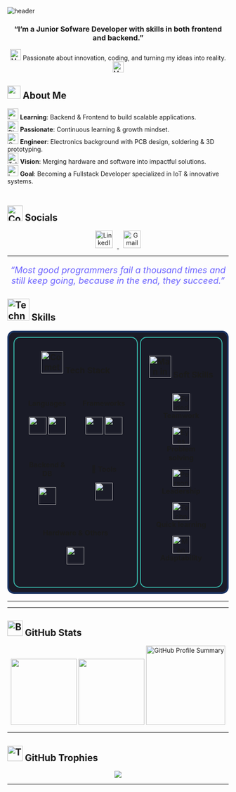 ![header](https://capsule-render.vercel.app/api?type=waving&color=gradient&height=200&section=header&text=Jorge%20Andres%20Cristancho%20Olarte&fontSize=30&fontAlignY=35&animation=fadeIn&fontColor=ffffff&desc=Electronic%20Engineer%20%7C%20Junior%20Software%20Developer&descSize=18&descAlignY=55&descAlign=50)

<h3 align="center"><strong>“I’m a Junior Sofware Developer with skills in both frontend and backend.”</strong></h3>

<p align="center" style="font-size: 14px;"> 
  <img src="https://raw.githubusercontent.com/Tarikul-Islam-Anik/Animated-Fluent-Emojis/master/Emojis/Activities/Magic%20Wand.png" alt="Magic Wand" width="25" height="25" />
    Passionate about innovation, coding, and turning  my ideas into reality.
  <img src="https://raw.githubusercontent.com/Tarikul-Islam-Anik/Animated-Fluent-Emojis/master/Emojis/Activities/Magic%20Wand.png" alt="Magic Wand" width="25" height="25" />
</p>



<h2 align="left">
  <img src="https://raw.githubusercontent.com/Tarikul-Islam-Anik/Animated-Fluent-Emojis/master/Emojis/Hand%20gestures/Victory%20Hand%20Light%20Skin%20Tone.png" width="30"/> About Me
</h2>

<img src="https://raw.githubusercontent.com/Tarikul-Islam-Anik/Animated-Fluent-Emojis/master/Emojis/Objects/Laptop.png" alt="Laptop" width="25" height="25" /> **Learning**: Backend & Frontend to build scalable applications.  
<img src="https://raw.githubusercontent.com/Tarikul-Islam-Anik/Animated-Fluent-Emojis/master/Emojis/Objects/Black%20Nib.png" alt="Black Nib" width="25" height="25" /> **Passionate**: Continuous learning & growth mindset.  
<img src="https://raw.githubusercontent.com/Tarikul-Islam-Anik/Animated-Fluent-Emojis/master/Emojis/Objects/Gear.png" alt="Gear" width="25" height="25" /> **Engineer**: Electronics background with PCB design, soldering & 3D prototyping.  
<img src="https://raw.githubusercontent.com/Tarikul-Islam-Anik/Animated-Fluent-Emojis/master/Emojis/Objects/Telescope.png" alt="Telescope" width="25" height="25" /> **Vision**: Merging hardware and software into impactful solutions.  
<img src="https://raw.githubusercontent.com/Tarikul-Islam-Anik/Animated-Fluent-Emojis/master/Emojis/Objects/Loudspeaker.png" alt="Loudspeaker" width="25" height="25" /> **Goal**: Becoming a Fullstack Developer specialized in IoT & innovative systems.  
<br/>




## <img src="https://raw.githubusercontent.com/Tarikul-Islam-Anik/Animated-Fluent-Emojis/master/Emojis/Travel%20and%20places/Compass.png" alt="Compass" width="35" height="35" /> Socials


<p align="center">
  <a href="https://www.linkedin.com/in/jorge-andres-cristancho-olarte-478062283/" target="_blank">
    <img src="https://skillicons.dev/icons?i=linkedin" alt="LinkedIn" height="40" style="margin:0 10px;" />
  </a>
  <a href="mailto:jcristancho2@gmail.com" target="_blank">
    <img src="https://skillicons.dev/icons?i=gmail" alt="Gmail" height="40" style="margin:0 10px;" />
  </a>
</p>


---
<p align="center" style="font-style: italic; font-size: 20px; color: #6c63ff;">
   “Most good programmers fail a thousand times and still keep going, because in the end, they succeed.”
</p>



<h2 align="left"> <img src="https://raw.githubusercontent.com/Tarikul-Islam-Anik/Animated-Fluent-Emojis/master/Emojis/People%20with%20professions/Technologist%20Light%20Skin%20Tone.png" alt="Technologist Light Skin Tone" width="50" height="50" /> Skills
</h2>

<div align="center">

<table style="border: 4px solid #1A3260; border-radius: 15px; padding: 5px; width: 100%; border-collapse: separate; border-spacing: 5px; background: #1A1B27 ">
  <tr>
    <td width="60%" align="center" style="border: 2px solid #38BDAE; border-radius: 15px; padding: 5px; vertical-align: top;">
      <h3> <img src="https://raw.githubusercontent.com/Tarikul-Islam-Anik/Animated-Fluent-Emojis/master/Emojis/Travel%20and%20places/Comet.png" alt="Comet" width="50" height="50" /> Tech Stack</h3>
      <table style="width: 100%; border-collapse: separate; border-spacing: 10px;">
        <tr>
          <td align="center" width="50%">
            <h4>Languages</h4>
            <p>
              <img src="https://skillicons.dev/icons?i=html,css,js" height="40"/>
              <img src="https://skillicons.dev/icons?i=python,cs" height="40"/>
            </p>
          </td>
          <td align="center" width="50%">
            <h4> Frameworks</h4>
            <p>
              <img src="https://skillicons.dev/icons?i=bootstrap,tailwind" height="40"/>
              <img src="https://skillicons.dev/icons?i=vite,react" height="40"/>
            </p>
          </td>
        </tr>
        <tr>
          <td align="center" width="50%">
            <h4>Backend & DB</h4>
            <p>
              <img src="https://skillicons.dev/icons?i=dotnet,mysql,postgres" height="40"/>
            </p>
          </td>
          <td align="center" width="50%">
            <h4>🔧 Tools</h4>
            <p>
              <img src="https://skillicons.dev/icons?i=vscode,git,docker" height="40"/>
            </p>
          </td>
        </tr>
        <tr>
          <td align="center" colspan="2">
            <h4>Hardware & Others</h4>
            <p>
              <img src="https://skillicons.dev/icons?i=arduino,matlab,figma,obsidian" height="40"/>
            </p>
          </td>
        </tr>
      </table>
    </td>
    <td width="40%" align="center" style="border: 2px solid #38BDAE; border-radius: 15px; padding: 15px; vertical-align: top;">
      <h3><img src="https://raw.githubusercontent.com/Tarikul-Islam-Anik/Animated-Fluent-Emojis/master/Emojis/People%20with%20activities/Man%20in%20Lotus%20Position%20Light%20Skin%20Tone.png" alt="Man in Lotus Position Light Skin Tone" width="50" height="50" /> Soft Skills</h3>
      <table style="width: 100%; border-collapse: separate; border-spacing: 10px;">
        <tr>
          <td align="center">
            <img src="https://raw.githubusercontent.com/Tarikul-Islam-Anik/Animated-Fluent-Emojis/master/Emojis/Hand%20gestures/Folded%20Hands%20Medium-Light%20Skin%20Tone.png" alt="Folded Hands Medium-Light Skin Tone" width="40" height="40" />
            <br />
            <b>Teamwork</b>
      </td>
        </tr>
        <tr>
          <td align="center">
            <img src="https://raw.githubusercontent.com/Tarikul-Islam-Anik/Animated-Fluent-Emojis/master/Emojis/Hand%20gestures/Eyes.png" alt="Eyes" width="40" height="40" />
            <br />
            <b>Problem solving</b>
          </td>
        </tr>
        <tr>
          <td align="center">
            <img src="https://raw.githubusercontent.com/Tarikul-Islam-Anik/Animated-Fluent-Emojis/master/Emojis/People/Person%20Tipping%20Hand.png" alt="Person Tipping Hand" width="40" height="40" />
            <br />
            <b>Leadership</b>
          </td>
        </tr>
        <tr>
          <td align="center">
            <img src="https://raw.githubusercontent.com/Tarikul-Islam-Anik/Animated-Fluent-Emojis/master/Emojis/People/Technologist.png" alt="Technologist" width="40" height="40" />
            <br />
            <b>Quick learning</b>
          </td>
        </tr>
        <tr>
          <td align="center">
            <img src="https://raw.githubusercontent.com/Tarikul-Islam-Anik/Animated-Fluent-Emojis/master/Emojis/People/Man%20Climbing.png" alt="Man Climbing" width="40" height="40" />
            <br />
            <b>Adaptability</b>
          </td>
        </tr>
      </table>
    </td>
  </tr>
</table>

</div>


---
<!--## <img src="https://raw.githubusercontent.com/Tarikul-Islam-Anik/Animated-Fluent-Emojis/master/Emojis/Travel%20and%20places/Rocket.png" alt="Rocket" width="35" height="35" /> Proyectos Destacados

<table>
  <tr>
    <td align="center">
      <a href="https://github.com/jcristancho2/NEURON_ESP32ADS1299">
        <img src="https://raw.githubusercontent.com/jcristancho2/NEURON_ESP32ADS1299/main/captura1.png" width="200px" alt="NEURON ESP32"/><br />
        <sub><b>NEURON_ESP32ADS1299</b></sub>
      </a>
      <br />
      <sub>Lectura de EEG con ESP32 + ADS1299</sub>
    </td>
    <td align="center">
      <a href="https://github.com/jcristancho2/API_NEURON">
        <img src="https://raw.githubusercontent.com/jcristancho2/API_NEURON/main/captura1.png" width="200px" alt="API NEURON"/><br />
        <sub><b>API_NEURON</b></sub>
      </a>
      <br />
      <sub>Frontend para señales EEG en tiempo real</sub>
    </td>
    <td align="center">
      <a href="https://github.com/jcristancho2/photodetector-sampling-system">
        <img src="https://raw.githubusercontent.com/jcristancho2/photodetector-sampling-system/main/captura1.png" width="200px" alt="Photodetector System"/><br />
        <sub><b>Photodetector Sampling</b></sub>
      </a>
      <br />
      <sub>Sistema óptico con ESP32</sub>
    </td>
  </tr>
</table>
-->
---

## <img src="https://raw.githubusercontent.com/Tarikul-Islam-Anik/Animated-Fluent-Emojis/master/Emojis/Objects/Bar%20Chart.png" alt="Bar Chart" width="35" height="35" /> GitHub Stats

<div align="center">
  <img height="150" src="https://github-readme-stats.vercel.app/api/top-langs/?username=jcristancho2&layout=compact&theme=tokyonight&hide_border=true"/>
  <img height="150" src="https://github-readme-stats.vercel.app/api?username=jcristancho2&show_icons=true&include_all_commits=true&count_private=true&theme=tokyonight&rank_icon=github&hide_border=true"/>
  <img height="180" src="https://github-profile-summary-cards.vercel.app/api/cards/profile-details?username=jcristancho2&theme=tokyonight" alt="GitHub Profile Summary" />
</div>


---

## <img src="https://raw.githubusercontent.com/Tarikul-Islam-Anik/Animated-Fluent-Emojis/master/Emojis/Activities/Trophy.png" alt="Trophy" width="35" height="35" /> GitHub Trophies

<div align="center">
  <img src="https://github-profile-trophy.vercel.app/?username=jcristancho2&theme=tokyonight&no-frame=false&no-bg=false&margin-w=4"/>
</div>

---


